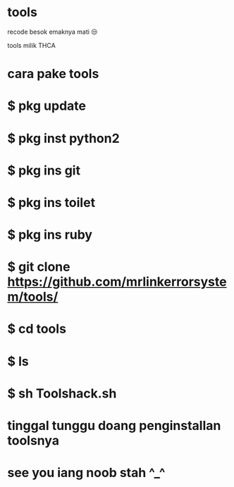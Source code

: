 # tools
recode besok emaknya mati 😒

tools milik THCA 

# cara pake tools
# $ pkg update
# $ pkg inst python2 
# $ pkg ins git
# $ pkg ins toilet
# $ pkg ins ruby
# $ git clone https://github.com/mrlinkerrorsystem/tools/
# $ cd tools
# $ ls
# $ sh Toolshack.sh

# tinggal tunggu doang penginstallan toolsnya

# see you iang noob stah ^_^

